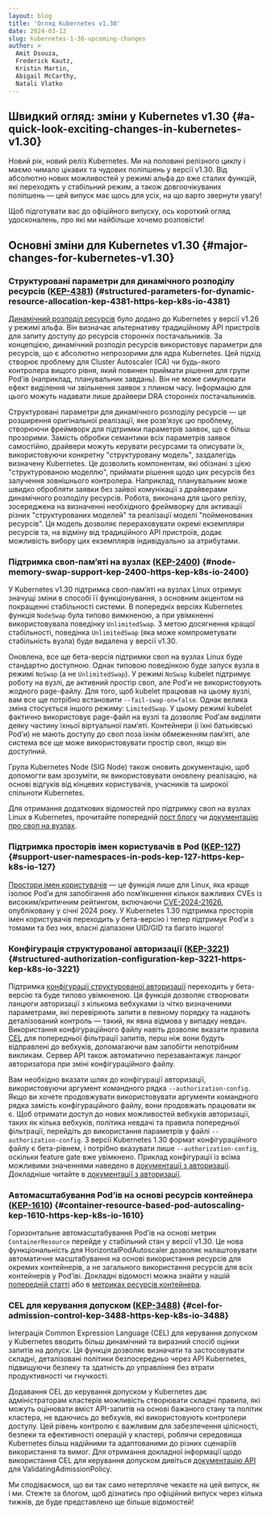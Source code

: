 ```yaml
---
layout: blog
title: 'Огляд Kubernetes v1.30'
date: 2024-03-12
slug: kubernetes-1-30-upcoming-changes
author: >
  Amit Dsouza,
  Frederick Kautz,
  Kristin Martin,
  Abigail McCarthy,
  Natali Vlatko
---
```


## Швидкий огляд: зміни у Kubernetes v1.30 {#a-quick-look-exciting-changes-in-kubernetes-v1.30}

Новий рік, новий реліз Kubernetes. Ми на половині релізного циклу і маємо чимало цікавих та чудових поліпшень у версії v1.30. Від абсолютно нових можливостей у режимі альфа до вже сталих функцій, які переходять у стабільний режим, а також довгоочікуваних поліпшень — цей випуск має щось для усіх, на що варто звернути увагу!

Щоб підготувати вас до офіційного випуску, ось короткий огляд удосконалень, про які ми найбільше хочемо розповісти!

## Основні зміни для Kubernetes v1.30 {#major-changes-for-kubernetes-v1.30}

### Структуровані параметри для динамічного розподілу ресурсів ([KEP-4381](https://kep.k8s.io/4381)) {#structured-parameters-for-dynamic-resource-allocation-kep-4381-https-kep-k8s-io-4381}

[Динамічний розподіл ресурсів](/docs/concepts/scheduling-eviction/dynamic-resource-allocation/) було додано до Kubernetes у версії v1.26 у режимі альфа. Він визначає альтернативу традиційному API пристроїв для запиту доступу до ресурсів сторонніх постачальників. За концепцією, динамічний розподіл ресурсів використовує параметри для ресурсів, що є абсолютно непрозорими для ядра Kubernetes. Цей підхід створює проблему для Cluster Autoscaler (CA) чи будь-якого контролера вищого рівня, який повинен приймати рішення для групи Podʼів (наприклад, планувальник завдань). Він не може симулювати ефект виділення чи звільнення заявок з плином часу. Інформацію для цього можуть надавати лише драйвери DRA сторонніх постачальників.

Структуровані параметри для динамічного розподілу ресурсів — це розширення оригінальної реалізації, яке розвʼязує цю проблему, створюючи фреймворк для підтримки параметрів заявок, що є більш прозорими. Замість обробки семантики всіх параметрів заявок самостійно, драйвери можуть керувати ресурсами та описувати їх, використовуючи конкретну "структуровану модель", заздалегідь визначену Kubernetes. Це дозволить компонентам, які обізнані з цією "структурованою моделлю", приймати рішення щодо цих ресурсів без залучення зовнішнього контролера. Наприклад, планувальник може швидко обробляти заявки без зайвої комунікації з драйверами динамічного розподілу ресурсів. Робота, виконана для цього релізу, зосереджена на визначенні необхідного фреймворку для активації різних "структурованих моделей" та реалізації моделі "пойменованих ресурсів". Ця модель дозволяє перераховувати окремі екземпляри ресурсів та, на відміну від традиційного API пристроїв, додає можливість вибору цих екземплярів індивідуально за атрибутами.

### Підтримка своп-памʼяті на вузлах ([KEP-2400](https://kep.k8s.io/2400)) {#node-memory-swap-support-kep-2400-https-kep-k8s-io-2400}

У Kubernetes v1.30 підтримка своп-памʼяті на вузлах Linux отримує значущі зміни в способі її функціонування, з основним акцентом на покращенні стабільності системи. В попередніх версіях Kubernetes функція `NodeSwap` була типово вимкненою, а при увімкненні використовувала поведінку `UnlimitedSwap`. З метою досягнення кращої стабільності, поведінка `UnlimitedSwap` (яка може компрометувати стабільність вузла) буде видалена у версії v1.30.

Оновлена, все ще бета-версія підтримки своп на вузлах Linux буде стандартно доступною. Однак типовою поведінкою буде запуск вузла в режимі `NoSwap` (а не `UnlimitedSwap`). У режимі `NoSwap` kubelet підтримує роботу на вузлі, де активний простір своп, але Podʼи не використовують жодного page-файлу. Для того, щоб kubelet працював на цьому вузлі, вам все ще потрібно встановити `--fail-swap-on=false`. Однак велика зміна стосується іншого режиму: `LimitedSwap`. У цьому режимі kubelet фактично використовує page-файл на вузлі та дозволяє Podʼам виділяти деяку частину їхньої віртуальної памʼяті. Контейнери (і їхні батьківські Podʼи) не мають доступу до своп поза їхнім обмеженням памʼяті, але система все ще може використовувати простір своп, якщо він доступний.

Група Kubernetes Node (SIG Node) також оновить документацію, щоб допомогти вам зрозуміти, як використовувати оновлену реалізацію, на основі відгуків від кінцевих користувачів, учасників та широкої спільноти Kubernetes.

Для отримання додаткових відомостей про підтримку своп на вузлах Linux в Kubernetes, прочитайте попередній [пост блогу](/blog/2023/08/24/swap-linux-beta/) чи [документацію про своп на вузлах](/docs/concepts/architecture/nodes/#swap-memory).

### Підтримка просторів імен користувачів в Pod ([KEP-127](https://kep.k8s.io/127)) {#support-user-namespaces-in-pods-kep-127-https-kep-k8s-io-127}

[Простори імен користувачів](/docs/concepts/workloads/pods/user-namespaces) — це функція лише для Linux, яка краще ізолює Podʼи для запобігання або помʼякшення кількох важливих CVEs із високим/критичним рейтингом, включаючи [CVE-2024-21626](https://github.com/opencontainers/runc/security/advisories/GHSA-xr7r-f8xq-vfvv), опубліковану у січні 2024 року. У Kubernetes 1.30 підтримка просторів імен користувачів переходить у бета-версію і тепер підтримує Podʼи з томами та без них, власні діапазони UID/GID та багато іншого!

### Конфігурація структурованої авторизації ([KEP-3221](https://kep.k8s.io/3221)) {#structured-authorization-configuration-kep-3221-https-kep-k8s-io-3221}

Підтримка [конфігурації структурованої авторизації](/docs/reference/access-authn-authz/authorization/#configuring-the-api-server-using-an-authorization-config-file) переходить у бета-версію та буде типово увімкненою. Ця функція дозволяє створювати ланцюги авторизації з кількома вебхуками із чітко визначеними параметрами, які перевіряють запити в певному порядку та надають деталізований контроль — такий, як явна відмова у випадку невдач. Використання конфігураційного файлу навіть дозволяє вказати правила [CEL](/docs/reference/using-api/cel/) для попередньої фільтрації запитів, перш ніж вони будуть відправлені до вебхуків, допомагаючи вам запобігти непотрібним викликам. Сервер API також автоматично перезавантажує ланцюг авторизатора при зміні конфігураційного файлу.

Вам необхідно вказати шлях до конфігурації авторизації, використовуючи аргумент командного рядка `--authorization-config`. Якщо ви хочете продовжувати використовувати аргументи командного рядка замість конфігураційного файлу, вони продовжать працювати як є. Щоб отримати доступ до нових можливостей вебхуків авторизації, таких як кілька вебхуків, політика невдачі та правила попередньої фільтрації, перейдіть до використання параметрів у файлі `--authorization-config`. З версії Kubernetes 1.30 формат конфігураційного файлу є бета-рівнем, і потрібно вказувати лише `--authorization-config`, оскільки feature gate вже увімкнено. Приклад конфігурації із всіма можливими значеннями наведено в [документації з авторизації](/docs/reference/access-authn-authz/authorization/#configuring-the-api-server-using-an-authorization-config-file). Докладніше читайте в [документації з авторизації](/docs/reference/access-authn-authz/authorization/#configuring-the-api-server-using-an-authorization-config-file).

### Автомасштабування Podʼів на основі ресурсів контейнера ([KEP-1610](https://kep.k8s.io/1610)) {#container-resource-based-pod-autoscaling-kep-1610-https-kep-k8s-io-1610}

Горизонтальне автомасштабування Podʼів на основі метрик `ContainerResource` перейде у стабільний стан у версії v1.30. Це нова функціональність для HorizontalPodAutoscaler дозволяє налаштовувати автоматичне масштабування на основі використання ресурсів для окремих контейнерів, а не загального використання ресурсів для всіх контейнерів у Podʼіві. Докладні відомості можна знайти у нашій [попередній статті](2023/05/02/hpa-container-resource-metric/) або в [метриках ресурсів контейнера](/docs/tasks/run-application/horizontal-pod-autoscale/#container-resource-metrics).

### CEL для керування допуском ([KEP-3488](https://kep.k8s.io/3488)) {#cel-for-admission-control-kep-3488-https-kep-k8s-io-3488}

Інтеграція Common Expression Language (CEL) для керування допуском у Kubernetes вводить більш динамічний та виразний спосіб оцінки запитів на допуск. Ця функція дозволяє визначати та застосовувати складні, деталізовані політики безпосередньо через API Kubernetes, підвищуючи безпеку та здатність до управління без втрати продуктивності чи гнучкості.

Додавання CEL до керування допуском у Kubernetes дає адміністраторам кластерів можливість створювати складні правила, які можуть оцінювати вміст API-запитів на основі бажаного стану та політик кластера, не вдаючись до вебхуків, які використовують контролери доступу. Цей рівень контролю є важливим для забезпечення цілісності, безпеки та ефективності операцій у кластері, роблячи середовища Kubernetes більш надійними та адаптованими до різних сценаріїв використання та вимог. Для отримання докладної інформації щодо використання CEL для керування допуском дивіться [документацію API](/docs/reference/access-authn-authz/validating-admission-policy/) для ValidatingAdmissionPolicy.

Ми сподіваємося, що ви так само нетерпляче чекаєте на цей випуск, як і ми. Стежте за блогом, щоб дізнатись про офіційний випуск через кілька тижнів, де буде представлено ще більше відомостей!
